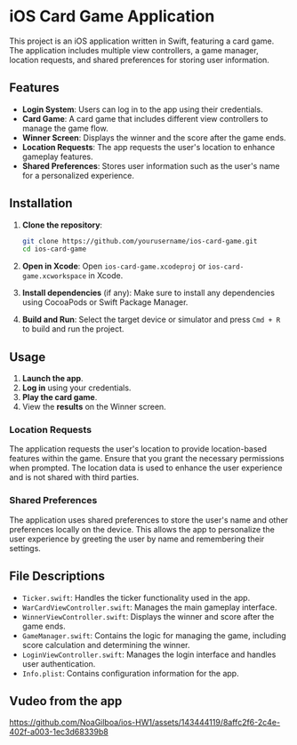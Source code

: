 
# iOS Card Game Application

This project is an iOS application written in Swift, featuring a card game. The application includes multiple view controllers, a game manager, location requests, and shared preferences for storing user information.

## Features
- **Login System**: Users can log in to the app using their credentials.
- **Card Game**: A card game that includes different view controllers to manage the game flow.
- **Winner Screen**: Displays the winner and the score after the game ends.
- **Location Requests**: The app requests the user's location to enhance gameplay features.
- **Shared Preferences**: Stores user information such as the user's name for a personalized experience.

## Installation

1. **Clone the repository**:
    ```bash
    git clone https://github.com/yourusername/ios-card-game.git
    cd ios-card-game
    ```

2. **Open in Xcode**:
    Open `ios-card-game.xcodeproj` or `ios-card-game.xcworkspace` in Xcode.

3. **Install dependencies** (if any):
    Make sure to install any dependencies using CocoaPods or Swift Package Manager.

4. **Build and Run**:
    Select the target device or simulator and press `Cmd + R` to build and run the project.

## Usage

1. **Launch the app**.
2. **Log in** using your credentials.
3. **Play the card game**.
4. View the **results** on the Winner screen.

### Location Requests

The application requests the user's location to provide location-based features within the game. Ensure that you grant the necessary permissions when prompted. The location data is used to enhance the user experience and is not shared with third parties.

### Shared Preferences

The application uses shared preferences to store the user's name and other preferences locally on the device. This allows the app to personalize the user experience by greeting the user by name and remembering their settings.

## File Descriptions

- `Ticker.swift`: Handles the ticker functionality used in the app.
- `WarCardViewController.swift`: Manages the main gameplay interface.
- `WinnerViewController.swift`: Displays the winner and score after the game ends.
- `GameManager.swift`: Contains the logic for managing the game, including score calculation and determining the winner.
- `LoginViewController.swift`: Manages the login interface and handles user authentication.
- `Info.plist`: Contains configuration information for the app.

## Vudeo from the app

https://github.com/NoaGilboa/ios-HW1/assets/143444119/8affc2f6-2c4e-402f-a003-1ec3d68339b8

